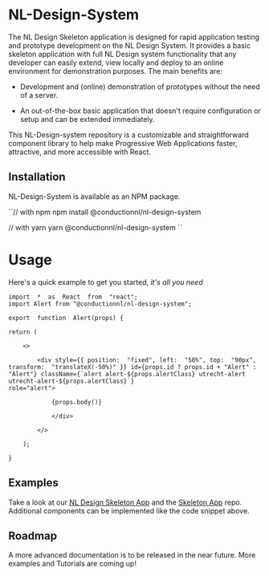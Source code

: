# NL-Design-System

The NL Design Skeleton application is designed for rapid application testing and prototype development on the NL Design System. It provides a basic skeleton application with full NL Design system functionality that any developer can easily extend, view locally and deploy to an online environment for demonstration purposes. The main benefits are:

- Development and (online) demonstration of prototypes without the need of a server.

- An out-of-the-box basic application that doesn't require configuration or setup and can be extended immediately.

This NL-Design-system repository is a customizable and straightforward component library to help make Progressive Web Applications faster, attractive, and more accessible with React.

## Installation

NL-Design-System is available as an NPM package.

``// with npm
npm install @conductionnl/nl-design-system

// with yarn
yarn @conductionnl/nl-design-system
``

# Usage

Here's a quick example to get you started, _it's all you need_

```JS
import  *  as  React  from  "react";
import Alert from "@conductionnl/nl-design-system";

export  function  Alert(props) {

return (

	<>

		<div style={{ position:  "fixed", left:  "50%", top:  "90px", transform:  "translateX(-50%)" }} id={props.id ? props.id + "Alert" : "Alert"} className={`alert alert-${props.alertClass} utrecht-alert utrecht-alert-${props.alertClass}`}
role="alert">

			{props.body()}

			</div>

		</>

	);

}
```

## Examples

Take a look at our [NL Design Skeleton App](https://conductionnl.github.io/nl-design-skeleton-gatsby/) and the [Skeleton App](https://github.com/ConductionNL/nl-design-skeleton-gatsby) repo. Additional components can be implemented like the code snippet above.

## Roadmap

A more advanced documentation is to be released in the near future. More examples and Tutorials are coming up!
